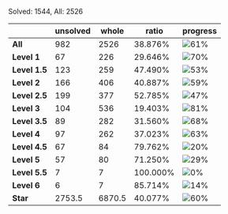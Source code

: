 Solved: 1544, All: 2526

| |unsolved|whole|ratio|progress|
|----|----|----|----|----|
|**All**| 982 | 2526 | 38.876%| ![61%](https://progress-bar.dev/61?title=All) |
|**Level 1**| 67 | 226 | 29.646%| ![70%](https://progress-bar.dev/70?title=Level+1++)|
|**Level 1.5**| 123 | 259 | 47.490%| ![53%](https://progress-bar.dev/53?title=Level+1.5)|
|**Level 2**| 166 | 406 | 40.887%| ![59%](https://progress-bar.dev/59?title=Level+2++)|
|**Level 2.5**| 199 | 377 | 52.785%| ![47%](https://progress-bar.dev/47?title=Level+2.5)|
|**Level 3**| 104 | 536 | 19.403%| ![81%](https://progress-bar.dev/81?title=Level+3++)|
|**Level 3.5**| 89 | 282 | 31.560%| ![68%](https://progress-bar.dev/68?title=Level+3.5)|
|**Level 4**| 97 | 262 | 37.023%| ![63%](https://progress-bar.dev/63?title=Level+4++)|
|**Level 4.5**| 67 | 84 | 79.762%| ![20%](https://progress-bar.dev/20?title=Level+4.5)|
|**Level 5**| 57 | 80 | 71.250%| ![29%](https://progress-bar.dev/29?title=Level+5++)|
|**Level 5.5**| 7 | 7 | 100.000%| ![0%](https://progress-bar.dev/0?title=Level+5.5)|
|**Level 6**| 6 | 7 | 85.714%| ![14%](https://progress-bar.dev/14?title=Level+6++)|
|**Star**|2753.5 | 6870.5 |40.077%| ![60%](https://progress-bar.dev/60?title=Star) |
